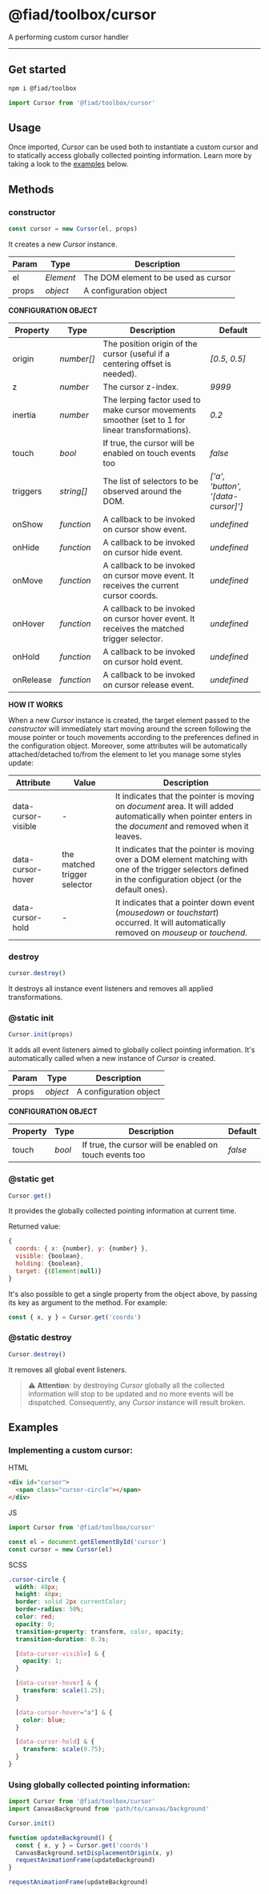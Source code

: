 # @fiad/toolbox/cursor

A performing custom cursor handler

---

## Get started

```sh
npm i @fiad/toolbox
```

```js
import Cursor from '@fiad/toolbox/cursor'
```

## Usage

Once imported, *Cursor* can be used both to instantiate a custom cursor and to statically access globally collected pointing information. Learn more by taking a look to the [examples](#examples) below.

## Methods

### constructor

```js
const cursor = new Cursor(el, props)
```

It creates a new *Cursor* instance.

| Param | Type | Description |
| --- | --- | --- |
| el | *Element* | The DOM element to be used as cursor |
| props | *object* | A configuration object |


__CONFIGURATION OBJECT__

| Property | Type | Description | Default |
| --- | --- | --- | --- |
| origin | *number[]* | The position origin of the cursor (useful if a centering offset is needed). | *[0.5, 0.5]* |
| z | *number* | The cursor z-index. | *9999* |
| inertia | *number* | The lerping factor used to make cursor movements smoother (set to 1 for linear transformations). | *0.2* |
| touch | *bool* | If true, the cursor will be enabled on touch events too | *false* |
| triggers | *string[]* | The list of selectors to be observed around the DOM. | *['a', 'button', '[data-cursor]']* |
| onShow | *function* | A callback to be invoked on cursor show event. | *undefined* |
| onHide | *function* | A callback to be invoked on cursor hide event. | *undefined* |
| onMove | *function* | A callback to be invoked on cursor move event. It receives the current cursor coords. | *undefined* |
| onHover | *function* | A callback to be invoked on cursor hover event. It receives the matched trigger selector. | *undefined* |
| onHold | *function* | A callback to be invoked on cursor hold event. | *undefined* |
| onRelease | *function* | A callback to be invoked on cursor release event. | *undefined* |


__HOW IT WORKS__

When a new *Cursor* instance is created, the target element passed to the *constructor* will immediately start moving around the screen following the mouse pointer or touch movements according to the preferences defined in the configuration object. Moreover, some attributes will be automatically attached/detached to/from the element to let you manage some styles update:

| Attribute | Value | Description |
| --- | --- | ---|
| data-cursor-visible | - | It indicates that the pointer is moving on *document* area. It will added automatically when pointer enters in the *document* and removed when it leaves. |
| data-cursor-hover | the matched trigger selector | It indicates that the pointer is moving over a DOM element matching with one of the trigger selectors defined in the configuration object (or the default ones). |
| data-cursor-hold | - | It indicates that a pointer down event (*mousedown* or *touchstart*) occurred. It will automatically removed on *mouseup* or *touchend*. |


### destroy

```js
cursor.destroy()
```
It destroys all instance event listeners and removes all applied transformations.


### @static init

```js
Cursor.init(props)
```

It adds all event listeners aimed to globally collect pointing information. It's automatically called when a new instance of *Cursor* is created.

| Param | Type | Description |
| --- | --- | --- |
| props | *object* | A configuration object |


__CONFIGURATION OBJECT__

| Property | Type | Description | Default |
| --- | --- | --- | --- |
| touch | *bool* | If true, the cursor will be enabled on touch events too | *false* |


### @static get

```js
Cursor.get()
```

It provides the globally collected pointing information at current time.

Returned value:

```js
{
  coords: { x: {number}, y: {number} },
  visible: {boolean},
  holding: {boolean},
  target: {(Element|null)}
}
```

It's also possible to get a single property from the object above, by passing its key as argument to the method. For example:

```js
const { x, y } = Cursor.get('coords')
```


### @static destroy

```js
Cursor.destroy()
```

It removes all global event listeners.

> ⚠️ __Attention__: by destroying *Cursor* globally all the collected information will stop to be updated and no more events will be dispatched. Consequently, any *Cursor* instance will result broken.


## Examples

### Implementing a custom cursor:

HTML

```html
<div id="cursor">
  <span class="cursor-circle"></span>
</div>
```

JS

```js
import Cursor from '@fiad/toolbox/cursor'

const el = document.getElementById('cursor')
const cursor = new Cursor(el)
```

SCSS

```scss
.cursor-circle {
  width: 48px;
  height: 48px;
  border: solid 2px currentColor;
  border-radius: 50%;
  color: red;
  opacity: 0;
  transition-property: transform, color, opacity;
  transition-duration: 0.3s;

  [data-cursor-visible] & {
    opacity: 1;
  }

  [data-cursor-hover] & {
    transform: scale(1.25);
  }

  [data-cursor-hover="a"] & {
    color: blue;
  }

  [data-cursor-hold] & {
    transform: scale(0.75);
  }
}
```


### Using globally collected pointing information:

```js
import Cursor from '@fiad/toolbox/cursor'
import CanvasBackground from 'path/to/canvas/background'

Cursor.init()

function updateBackground() {
  const { x, y } = Cursor.get('coords')
  CanvasBackground.setDisplacementOrigin(x, y)
  requestAnimationFrame(updateBackground)
}

requestAnimationFrame(updateBackground)
```
